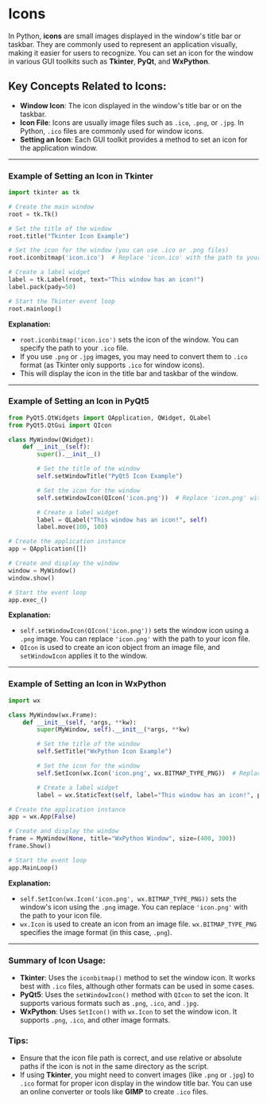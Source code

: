 # Icons

In Python, **icons** are small images displayed in the window's title bar or taskbar. They are commonly used to represent an application visually, making it easier for users to recognize. You can set an icon for the window in various GUI toolkits such as **Tkinter**, **PyQt**, and **WxPython**.

## Key Concepts Related to Icons:

- **Window Icon**: The icon displayed in the window's title bar or on the taskbar.
- **Icon File**: Icons are usually image files such as `.ico`, `.png`, or `.jpg`. In Python, `.ico` files are commonly used for window icons.
- **Setting an Icon**: Each GUI toolkit provides a method to set an icon for the application window.

---

### Example of Setting an Icon in **Tkinter**

```python
import tkinter as tk

# Create the main window
root = tk.Tk()

# Set the title of the window
root.title("Tkinter Icon Example")

# Set the icon for the window (you can use .ico or .png files)
root.iconbitmap('icon.ico')  # Replace 'icon.ico' with the path to your icon file

# Create a label widget
label = tk.Label(root, text="This window has an icon!")
label.pack(pady=50)

# Start the Tkinter event loop
root.mainloop()
```

**Explanation:**

- `root.iconbitmap('icon.ico')` sets the icon of the window. You can specify the path to your `.ico` file.
- If you use `.png` or `.jpg` images, you may need to convert them to `.ico` format (as Tkinter only supports `.ico` for window icons).
- This will display the icon in the title bar and taskbar of the window.

---

### Example of Setting an Icon in **PyQt5**

```python
from PyQt5.QtWidgets import QApplication, QWidget, QLabel
from PyQt5.QtGui import QIcon

class MyWindow(QWidget):
    def __init__(self):
        super().__init__()

        # Set the title of the window
        self.setWindowTitle("PyQt5 Icon Example")

        # Set the icon for the window
        self.setWindowIcon(QIcon('icon.png'))  # Replace 'icon.png' with the path to your icon file

        # Create a label widget
        label = QLabel("This window has an icon!", self)
        label.move(100, 100)

# Create the application instance
app = QApplication([])

# Create and display the window
window = MyWindow()
window.show()

# Start the event loop
app.exec_()
```

**Explanation:**

- `self.setWindowIcon(QIcon('icon.png'))` sets the window icon using a `.png` image. You can replace `'icon.png'` with the path to your icon file.
- `QIcon` is used to create an icon object from an image file, and `setWindowIcon` applies it to the window.

---

### Example of Setting an Icon in **WxPython**

```python
import wx

class MyWindow(wx.Frame):
    def __init__(self, *args, **kw):
        super(MyWindow, self).__init__(*args, **kw)

        # Set the title of the window
        self.SetTitle("WxPython Icon Example")

        # Set the icon for the window
        self.SetIcon(wx.Icon('icon.png', wx.BITMAP_TYPE_PNG))  # Replace 'icon.png' with the path to your icon file

        # Create a label widget
        label = wx.StaticText(self, label="This window has an icon!", pos=(100, 100))

# Create the application instance
app = wx.App(False)

# Create and display the window
frame = MyWindow(None, title="WxPython Window", size=(400, 300))
frame.Show()

# Start the event loop
app.MainLoop()
```

**Explanation:**

- `self.SetIcon(wx.Icon('icon.png', wx.BITMAP_TYPE_PNG))` sets the window's icon using the `.png` image. You can replace `'icon.png'` with the path to your icon file.
- `wx.Icon` is used to create an icon from an image file. `wx.BITMAP_TYPE_PNG` specifies the image format (in this case, `.png`).

---

### Summary of Icon Usage:

- **Tkinter**: Uses the `iconbitmap()` method to set the window icon. It works best with `.ico` files, although other formats can be used in some cases.
- **PyQt5**: Uses the `setWindowIcon()` method with `QIcon` to set the icon. It supports various formats such as `.png`, `.ico`, and `.jpg`.
- **WxPython**: Uses `SetIcon()` with `wx.Icon` to set the window icon. It supports `.png`, `.ico`, and other image formats.

### Tips:

- Ensure that the icon file path is correct, and use relative or absolute paths if the icon is not in the same directory as the script.
- If using **Tkinter**, you might need to convert images (like `.png` or `.jpg`) to `.ico` format for proper icon display in the window title bar. You can use an online converter or tools like **GIMP** to create `.ico` files.
